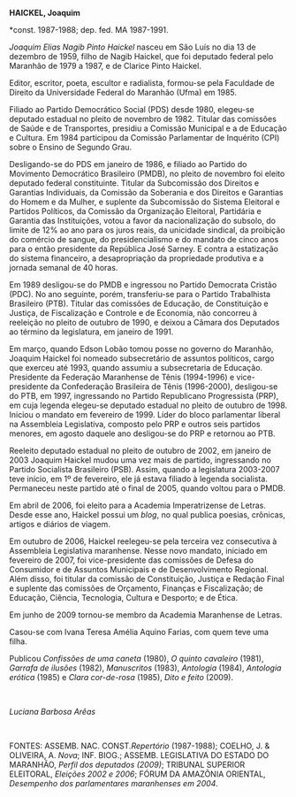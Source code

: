 **HAICKEL, Joaquim**

\*const. 1987-1988; dep. fed. MA 1987-1991.

*Joaquim Elias Nagib Pinto Haickel* nasceu em São Luís no dia 13 de
dezembro de 1959, filho de Nagib Haickel, que foi deputado federal pelo
Maranhão de 1979 a 1987, e de Clarice Pinto Haickel.

Editor, escritor, poeta, escultor e radialista, formou-se pela Faculdade
de Direito da Universidade Federal do Maranhão (Ufma) em 1985.

Filiado ao Partido Democrático Social (PDS) desde 1980, elegeu-se
deputado estadual no pleito de novembro de 1982. Titular das comissões
de Saúde e de Transportes, presidiu a Comissão Municipal e a de Educação
e Cultura. Em 1984 participou da Comissão Parlamentar de Inquérito (CPI)
sobre o Ensino de Segundo Grau.

Desligando-se do PDS em janeiro de 1986, e filiado ao Partido do
Movimento Democrático Brasileiro (PMDB), no pleito de novembro foi
eleito deputado federal constituinte. Titular da Subcomissão dos
Direitos e Garantias Individuais, da Comissão da Soberania e dos
Direitos e Garantias do Homem e da Mulher, e suplente da Subcomissão do
Sistema Eleitoral e Partidos Políticos, da Comissão da Organização
Eleitoral, Partidária e Garantia das Instituições, votou a favor da
nacionalização do subsolo, do limite de 12% ao ano para os juros reais,
da unicidade sindical, da proibição do comércio de sangue, do
presidencialismo e do mandato de cinco anos para o então presidente da
República José Sarney. E contra a estatização do sistema financeiro, a
desapropriação da propriedade produtiva e a jornada semanal de 40 horas.

Em 1989 desligou-se do PMDB e ingressou no Partido Democrata Cristão
(PDC). No ano seguinte, porém, transferiu-se para o Partido Trabalhista
Brasileiro (PTB). Titular das comissões de Educação, de Constituição e
Justiça, de Fiscalização e Controle e de Economia, não concorreu à
reeleição no pleito de outubro de 1990, e deixou a Câmara dos Deputados
ao término da legislatura, em janeiro de 1991.

Em março, quando Edson Lobão tomou posse no governo do Maranhão, Joaquim
Haickel foi nomeado subsecretário de assuntos políticos, cargo que
exerceu até 1993, quando assumiu a subsecretaria de Educação. Presidente
da Federação Maranhense de Tênis (1994-1996) e vice-presidente da
Confederação Brasileira de Tênis (1996-2000), desligou-se do PTB, em
1997, ingressando no Partido Republicano Progressista (PRP), em cuja
legenda elegeu-se deputado estadual no pleito de outubro de 1998.
Iniciou o mandato em fevereiro de 1999. Líder do bloco parlamentar
liberal na Assembleia Legislativa, composto pelo PRP e outros seis
partidos menores, em agosto daquele ano desligou-se do PRP e retornou ao
PTB.

Reeleito deputado estadual no pleito de outubro de 2002, em janeiro de
2003 Joaquim Haickel mudou uma vez mais de partido, ingressando no
Partido Socialista Brasileiro (PSB). Assim, quando a legislatura
2003-2007 teve início, em 1º de fevereiro, ele já estava filiado à
legenda socialista. Permaneceu neste partido até o final de 2005, quando
voltou para o PMDB.

Em abril de 2006, foi eleito para a Academia Imperatrizense de Letras.
Desde esse ano, Haickel possui um *blog*, no qual publica poesias,
crônicas, artigos e diários de viagem.

Em outubro de 2006, Haickel reelegeu-se pela terceira vez consecutiva à
Assembleia Legislativa maranhense. Nesse novo mandato, iniciado em
fevereiro de 2007, foi vice-presidente das comissões de Defesa do
Consumidor e de Assuntos Municipais e de Desenvolvimento Regional. Além
disso, foi titular da comissão de Constituição, Justiça e Redação Final
e suplente das comissões de Orçamento, Finanças e Fiscalização; de
Educação, Ciência, Tecnologia, Cultura e Desporto; e de Ética.

Em junho de 2009 tornou-se membro da Academia Maranhense de Letras.

Casou-se com Ivana Teresa Amélia Aquino Farias, com quem teve uma filha.

Publicou *Confissões de uma caneta* (1980), *O quinto cavaleiro* (1981),
*Garrafa de ilusões* (1982), *Manuscritos* (1983), *Antologia* (1984),
*Antologia erótica* (1985) e *Clara cor-de-rosa* (1985), *Dito e feito*
(2009).

 

*Luciana Barbosa Arêas*

 

FONTES: ASSEMB. NAC. CONST.*Repertório* (1987-1988); COELHO, J. &
OLIVEIRA, A. *Nova*; INF. BIOG.; ASSEMB. LEGISLATIVA DO ESTADO DO
MARANHÃO, *Perfil dos deputados (2009)*; TRIBUNAL SUPERIOR ELEITORAL,
*Eleições 2002 e 2006*; FÓRUM DA AMAZÔNIA ORIENTAL, *Desempenho dos
parlamentares maranhenses em 2004*.

 
